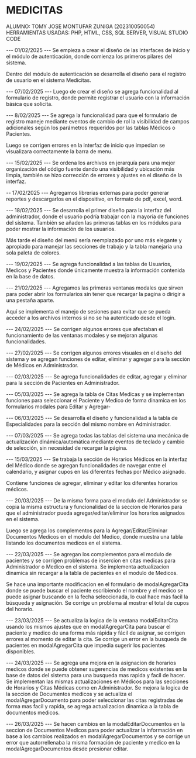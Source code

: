 # MEDICITAS
ALUMNO: TOMY JOSE MONTUFAR ZUNIGA (202310050054)
HERRAMIENTAS USADAS: PHP, HTML, CSS, SQL SERVER, VISUAL STUDIO CODE

--- 01/02/2025 ---
Se empieza a crear el diseño de las interfaces de inicio y el módulo de autenticación, donde comienza los primeros pilares del sistema.

Dentro del módulo de autenticación se desarrolla el diseño para el registro de usuario en el sistema Medicitas.

--- 07/02/2025 ---
Luego de crear el diseño se agrega funcionalidad al formulario de registro, donde permite registrar el usuario con la información básica que solicita.

--- 8/02/2025 ---
Se agrega la funcionalidad para que el formulario de registro maneje mediante eventos de cambio de rol la visibilidad de campos adicionales según los parámetros requeridos por las tablas Médicos o Pacientes.

Luego se corrigen errores en la interfaz de inicio que impedian se visualizara correctamente la barra de menu.

--- 15/02/2025 ---
Se ordena los archivos en jerarquía para una mejor organización del código fuente dando una visibilidad y ubicación más limpia, también se hizo corrección de errores y ajustes en el diseño de la interfaz.

-- 17/02/2025 ---
Agregamos librerias externas para poder generar reportes y descargarlos en el dispositivo, en formato de pdf, excel, word.

--- 18/02/2025 ---
Se desarrolla el primer diseño para la interfaz del administrador, donde el usuario podría trabajar con la mayoría de funciones del sistema. También se añaden las primeras tablas en los módulos para poder mostrar la información de los usuarios.

Más tarde el diseño del menú sería reemplazado por uno más elegante y apropiado para manejar las secciones de trabajo y la tabla manejaría una sola paleta de colores.

--- 19/02/2025 ---
Se agrega funcionalidad a las tablas de Usuarios, Medicos y Pacientes donde únicamente muestra la información contenida en la base de datos.

--- 21/02/2025 ---
Agregamos las primeras ventanas modales que sirven para poder abrir los formularios sin tener que recargar la pagina o dirigir a una pestaña aparte. 

Aquí se implementa el manejo de sesiones para evitar que se pueda acceder a los archivos internos si no se ha autenticado desde el login.

--- 24/02/2025 ---
Se corrigen algunos errores que afectaban el funcionamiento de las ventanas modales y se mejoran algunas funcionalidades.

--- 27/02/2025 ---
Se corrigen algunos errores visuales en el diseño del sistema y se agregan funciones de editar, eliminar y agregar para la sección de Médicos en Administrador.

--- 02/03/2025 ---
Se agrega funcionalidades de editar, agregar y eliminar para la sección de Pacientes en Administrador.

--- 05/03/2025 ---
Se agrega la tabla de Citas Medicas y se implementan funciones para seleccionar el Paciente y Medico de forma dinamica en los formularios modales para Editar y Agregar-

--- 06/03/2025 ---
Se desarrolla el diseño y funcionalidad a la tabla de Especialidades para la sección del mismo nombre en Administrador.

--- 07/03/2025 ---
Se agrega todas las tablas del sistema una mecánica de actualización dinámica/automática mediante eventos de teclado y cambio de selección, sin necesidad de recargar la página.

--- 15/03/2025 ---
Se trabaja la sección de Horarios Médicos en la interfaz del Médico donde se agregan funcionalidades de navegar entre el calendario, y asignar cupos en las diferentes fechas por Médico asignado.

Contiene funciones de agregar, eliminar y editar los diferentes horarios médicos.

--- 20/03/2025 ---
De la misma forma para el modulo del Administrador se copia la misma estructura y funcionalidad de la seccion de Horarios para que el administrador pueda agregar/editar/eliminar los horarios asignados en el sistema.

Luego se agrega los complementos para la Agregar/Editar/Eliminar Documentos Medicos en el modulo del Medico, donde muestra una tabla listando los documentos medicos en el sistema.

--- 22/03/2025 ---
Se agregan los complementos para el modulo de pacientes y se corrigen problemas de insercion en citas medicas para Administrador o Medico en el sistema.
Se implementa actualizacion dinamica sin recargar a la tabla de pacientes en el modulo de Medicos.

Se hace una importante modificacion en el formulario de modalAgregarCita donde se puede buscar el paciente escribiendo el nombre y el medico se puede asignar buscando en la fecha seleccionada, lo cual hace más facil la búsqueda y asignación. Se corrige un problema al mostrar el total de cupos del horario.

--- 23/03/2025 ---
Se actualiza la logica de la ventana modalEditarCita usando los mismos ajustes que en modalAgregarCita para buscar el paciente y medico de una forma más rápida y fácil de asignar, se corrigen errores al momento de editar la cita.
Se corrige un error en la busqueda de pacientes en modalAgregarCita que impedia sugerir los pacientes disponibles.

--- 24/03/2025 ---
Se agrega una mejora en la asignacion de horarios medicos donde se puede obtener sugerencias de medicos existentes en la base de datos del sistema para una busqueda mas rapida y facil de hacer.
Se implementan las mismas actualizaciones en Médicos para las secciones de Horarios y Citas Médicas como en Administrador.
Se mejora la logica de la seccion de Documentos medicos y se actualiza el modalAgregarDocumento para poder seleccionar las citas registradas de forma mas facil y rapida, se agrega actualizacion dinamica a la tabla de documentos medicos.

--- 26/03/2025 ---
Se hacen cambios en la modalEditarDocumentos en la seccion de Documentos Medicos para poder actualizar la información en base a los cambios realizados en modalAgregarDocumentos y se corrige un error que autorrellenaba la misma formación de paciente y medico en la modalAgregarDocumentos desde presionar editar.